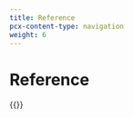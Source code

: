 ```yaml
---
title: Reference
pcx-content-type: navigation
weight: 6
---
```


# Reference

{{<directory-listing>}}
